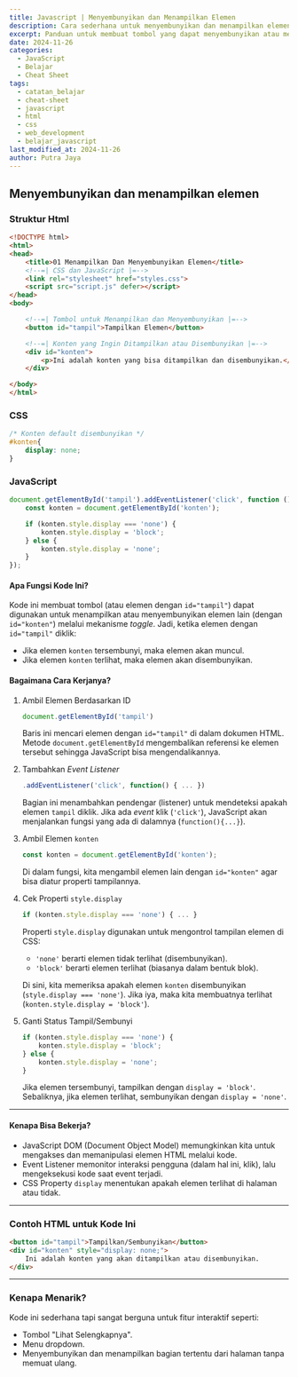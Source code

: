 ```yaml
---
title: Javascript | Menyembunyikan dan Menampilkan Elemen
description: Cara sederhana untuk menyembunyikan dan menampilkan elemen menggunakan JavaScript di HTML
excerpt: Panduan untuk membuat tombol yang dapat menyembunyikan atau menampilkan elemen di halaman web menggunakan JavaScript.
date: 2024-11-26
categories:
  - JavaScript
  - Belajar
  - Cheat Sheet
tags:
  - catatan_belajar
  - cheat-sheet
  - javascript
  - html
  - css
  - web_development
  - belajar_javascript
last_modified_at: 2024-11-26
author: Putra Jaya
---
```

## Menyembunyikan dan menampilkan elemen
### Struktur Html

```html
<!DOCTYPE html>
<html>
<head>
    <title>01 Menampilkan Dan Menyembunyikan Elemen</title>
    <!--=| CSS dan JavaScript |=-->
    <link rel="stylesheet" href="styles.css">
    <script src="script.js" defer></script>
</head>
<body>

    <!--=| Tombol untuk Menampilkan dan Menyembunyikan |=-->
    <button id="tampil">Tampilkan Elemen</button>

    <!--=| Konten yang Ingin Ditampilkan atau Disembunyikan |=-->
    <div id="konten">
        <p>Ini adalah konten yang bisa ditampilkan dan disembunyikan.</p>
    </div>

</body>
</html>
```
### CSS
```css
/* Konten default disembunyikan */
#konten{
    display: none;
}
```
### JavaScript
```javascript
document.getElementById('tampil').addEventListener('click', function () {
    const konten = document.getElementById('konten');

    if (konten.style.display === 'none') {
        konten.style.display = 'block';
    } else {
        konten.style.display = 'none';
    }
});
```
#### Apa Fungsi Kode Ini?
Kode ini membuat tombol (atau elemen dengan `id="tampil"`) dapat digunakan untuk menampilkan atau menyembunyikan elemen lain (dengan `id="konten"`) melalui mekanisme *toggle*. Jadi, ketika elemen dengan `id="tampil"` diklik:
- Jika elemen `konten` tersembunyi, maka elemen akan muncul.
- Jika elemen `konten` terlihat, maka elemen akan disembunyikan.

#### Bagaimana Cara Kerjanya?

1. Ambil Elemen Berdasarkan ID
   ```javascript
   document.getElementById('tampil')
   ```
   Baris ini mencari elemen dengan `id="tampil"` di dalam dokumen HTML. Metode `document.getElementById` mengembalikan referensi ke elemen tersebut sehingga JavaScript bisa mengendalikannya.

2. Tambahkan *Event Listener* 
   ```javascript
   .addEventListener('click', function() { ... })
   ```
   Bagian ini menambahkan pendengar (listener) untuk mendeteksi apakah elemen `tampil` diklik. Jika ada *event* klik (`'click'`), JavaScript akan menjalankan fungsi yang ada di dalamnya (`function(){...}`).

3. Ambil Elemen `konten`
   ```javascript
   const konten = document.getElementById('konten');
   ```
   Di dalam fungsi, kita mengambil elemen lain dengan `id="konten"` agar bisa diatur properti tampilannya.

4. Cek Properti `style.display`
   ```javascript
   if (konten.style.display === 'none') { ... }
   ```
   Properti `style.display` digunakan untuk mengontrol tampilan elemen di CSS:
   - `'none'` berarti elemen tidak terlihat (disembunyikan).
   - `'block'` berarti elemen terlihat (biasanya dalam bentuk blok).

   Di sini, kita memeriksa apakah elemen `konten` disembunyikan (`style.display === 'none'`). Jika iya, maka kita membuatnya terlihat (`konten.style.display = 'block'`).

5. Ganti Status Tampil/Sembunyi
   ```javascript
   if (konten.style.display === 'none') {
       konten.style.display = 'block';
   } else {
       konten.style.display = 'none';
   }
   ```
   Jika elemen tersembunyi, tampilkan dengan `display = 'block'`. Sebaliknya, jika elemen terlihat, sembunyikan dengan `display = 'none'`.

---

#### Kenapa Bisa Bekerja?
- JavaScript DOM (Document Object Model) memungkinkan kita untuk mengakses dan memanipulasi elemen HTML melalui kode.
- Event Listener memonitor interaksi pengguna (dalam hal ini, klik), lalu mengeksekusi kode saat event terjadi.
- CSS Property `display` menentukan apakah elemen terlihat di halaman atau tidak.

---

### Contoh HTML untuk Kode Ini
```html
<button id="tampil">Tampilkan/Sembunyikan</button>
<div id="konten" style="display: none;">
    Ini adalah konten yang akan ditampilkan atau disembunyikan.
</div>
```

---

### Kenapa Menarik?
Kode ini sederhana tapi sangat berguna untuk fitur interaktif seperti:
- Tombol "Lihat Selengkapnya".
- Menu dropdown.
- Menyembunyikan dan menampilkan bagian tertentu dari halaman tanpa memuat ulang.
